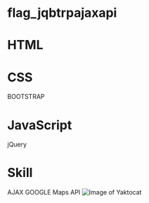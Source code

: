 # flag_jqbtrpajaxapi
# HTML
# CSS
BOOTSTRAP
# JavaScript
jQuery
# Skill
AJAX GOOGLE Maps API
![Image of Yaktocat](https://img4.momoshop.com.tw/goodsimg/0005/384/737/5384737_R.jpg)
